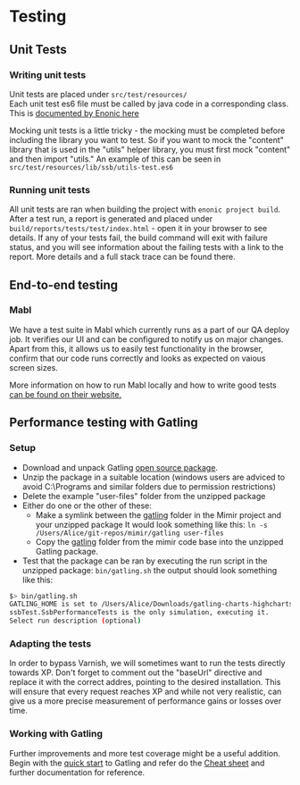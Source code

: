 # Testing
## Unit Tests
### Writing unit tests
Unit tests are placed under `src/test/resources/`  
Each unit test es6 file must be called by java code in a corresponding class. This is [documented by Enonic here](https://developer.enonic.com/guides/writing-unit-tests)

Mocking unit tests is a little tricky - the mocking must be completed before including the library you want to test. So if you want to mock the "content" library that is used in the "utils" helper library, you must first mock "content" and then import "utils." An example of this can be seen in `src/test/resources/lib/ssb/utils-test.es6`

### Running unit tests
All unit tests are ran when building the project with `enonic project build`.   
After a test run, a report is generated and placed under `build/reports/tests/test/index.html` - open it in your browser to see details. If any of your tests fail, the build command will exit with failure status, and you will see information about the failing tests with a link to the report. More details and a full stack trace can be found there. 

## End-to-end testing
### Mabl
We have a test suite in Mabl which currently runs as a part of our QA deploy job. It verifies our UI and can be configured to notify us on major changes. Apart from this, it allows us to easily test functionality in the browser, confirm that our code runs correctly and looks as expected on vaious screen sizes. 

More information on how to run Mabl locally and how to write good tests [can be found on their website.](https://help.mabl.com) 

## Performance testing with Gatling
### Setup
- Download and unpack Gatling [open source package](https://gatling.io/open-source/). 
- Unzip the package in a suitable location (windows users are adviced to avoid C:\Programs and similar folders due to permission restrictions)
- Delete the example "user-files" folder from the unzipped package
- Either do one or the other of these: 
  - Make a symlink between the [gatling](/gatling) folder in the Mimir project and your unzipped package
  It would look something like this: `ln -s /Users/Alice/git-repos/mimir/gatling user-files`
  - Copy the [gatling](/gatling) folder from the mimir code base into the unzipped Gatling package. 
- Test that the package can be ran by executing the run script in the unzipped package: `bin/gatling.sh`
  the output should look something like this: 
```bash
$> bin/gatling.sh
GATLING_HOME is set to /Users/Alice/Downloads/gatling-charts-highcharts-bundle-3.6.1
ssbTest.SsbPerformanceTests is the only simulation, executing it.
Select run description (optional)
``` 

### Adapting the tests
In order to bypass Varnish, we will sometimes want to run the tests directly towards XP. Don't forget to comment out the "baseUrl" directive and replace it with the correct addres, pointing to the desired installation. This will ensure that every request reaches XP and while not very realistic, can give us a more precise measurement of performance gains or losses over time. 

### Working with Gatling
Further improvements and more test coverage might be a useful addition. Begin with the [quick start](https://gatling.io/docs/gatling/tutorials/quickstart/) to Gatling and refer do the [Cheat sheet](https://gatling.io/docs/gatling/reference/current/cheat-sheet/) and further documentation for reference. 